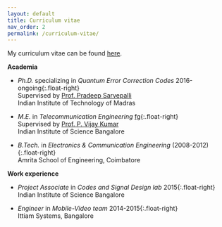 ```yaml
---
layout: default
title: Curriculum vitae
nav_order: 2
permalink: /curriculum-vitae/
---
```


My curriculum vitae can be found [here](/Kaushik_CV.pdf).

**Academia**

- _Ph.D._ specializing in _Quantum Error Correction Codes_
2016-ongoing{:.float-right}
<br> Supervised by [Prof. Pradeep Sarvepalli](https://www.ee.iitm.ac.in/pradeep/)
<br> Indian Institute of Technology of Madras

- _M.E._ in _Telecommunication Engineering_
[fg](www.google.com){:.float-right}
<br> Supervised by [Prof. P. Vijay Kumar](https://ece.iisc.ac.in/~pvkece/)
<br> Indian Institute of Science Bangalore

- _B.Tech._ in _Electronics & Communication Engineering_
(2008-2012){:.float-right}
<br> Amrita School of Engineering, Coimbatore

**Work experience**
- _Project Associate_ in _Codes and Signal Design lab_
2015{:.float-right}
<br> Indian Institute of Science Bangalore

- _Engineer_ in _Mobile-Video team_
2014-2015{:.float-right}
<br> Ittiam Systems, Bangalore
